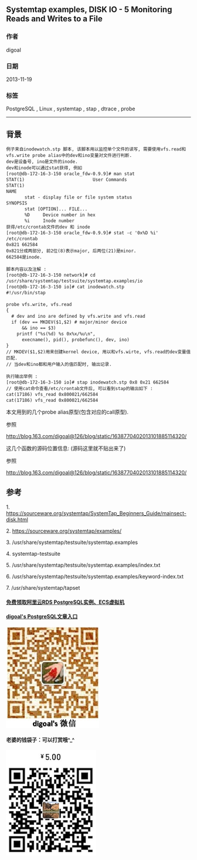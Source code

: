## Systemtap examples, DISK IO - 5 Monitoring Reads and Writes to a File  
                                                                                                                       
### 作者                                                                                                                   
digoal                                                                                                                     
                                                                                                                 
### 日期                                                                                                                                    
2013-11-19                                                                                                            
                                                                                                                  
### 标签                                                                                                                 
PostgreSQL , Linux , systemtap , stap , dtrace , probe                                                                                                                  
                                                                                                                                                   
----                                                                                                                           
                                                                                                                                                               
## 背景         
```  
例子来自inodewatch.stp 脚本, 该脚本用以监控单个文件的读写, 需要使用vfs.read和vfs.write probe alias中的dev和ino变量对文件进行判断.  
dev是设备号, ino是文件的inode.  
dev和inode可以通过stat获得, 例如  
[root@db-172-16-3-150 oracle_fdw-0.9.9]# man stat  
STAT(1)                          User Commands                         STAT(1)  
NAME  
       stat - display file or file system status  
SYNOPSIS  
       stat [OPTION]... FILE...  
       %D     Device number in hex  
       %i     Inode number  
获得/etc/crontab文件的dev 和 inode  
[root@db-172-16-3-150 oracle_fdw-0.9.9]# stat -c '0x%D %i' /etc/crontab   
0x821 662584  
0x821分成两部分, 前2位(8)表示major, 后两位(21)是minor.  
662584是inode.  
  
脚本内容以及注解 :   
[root@db-172-16-3-150 network]# cd /usr/share/systemtap/testsuite/systemtap.examples/io  
[root@db-172-16-3-150 io]# cat inodewatch.stp  
#!/usr/bin/stap  
  
probe vfs.write, vfs.read  
{  
  # dev and ino are defined by vfs.write and vfs.read  
  if (dev == MKDEV($1,$2) # major/minor device  
      && ino == $3)  
    printf ("%s(%d) %s 0x%x/%u\n",  
      execname(), pid(), probefunc(), dev, ino)  
}  
// MKDEV($1,$2)用来创建kernel device, 用以和vfs.wirte, vfs.read的dev变量值匹配.  
// 当dev和ino都和用户输入的值匹配时, 输出记录.  
  
执行输出举例 :   
[root@db-172-16-3-150 io]# stap inodewatch.stp 0x8 0x21 662584  
// 使用cat命令查看/etc/crontab文件后, 可以看到stap的输出如下 :   
cat(17186) vfs_read 0x800021/662584  
cat(17186) vfs_read 0x800021/662584  
```  
  
本文用到的几个probe alias原型(包含对应的call原型).  
  
参照  
  
http://blog.163.com/digoal@126/blog/static/1638770402013101885114320/  
  
  
这几个函数的源码位置信息: (源码这里就不贴出来了)  
  
参照  
  
http://blog.163.com/digoal@126/blog/static/1638770402013101885114320/  
  
## 参考  
1\. https://sourceware.org/systemtap/SystemTap_Beginners_Guide/mainsect-disk.html  
  
2\. https://sourceware.org/systemtap/examples/  
  
3\. /usr/share/systemtap/testsuite/systemtap.examples  
  
4\. systemtap-testsuite  
  
5\. /usr/share/systemtap/testsuite/systemtap.examples/index.txt  
  
6\. /usr/share/systemtap/testsuite/systemtap.examples/keyword-index.txt  
  
7\. /usr/share/systemtap/tapset  
         
  
  
  
  
  
  
  
  
  
  
  
  
  
#### [免费领取阿里云RDS PostgreSQL实例、ECS虚拟机](https://free.aliyun.com/ "57258f76c37864c6e6d23383d05714ea")
  
  
#### [digoal's PostgreSQL文章入口](https://github.com/digoal/blog/blob/master/README.md "22709685feb7cab07d30f30387f0a9ae")
  
  
![digoal's weixin](../pic/digoal_weixin.jpg "f7ad92eeba24523fd47a6e1a0e691b59")
  
  
#### 老婆的钱袋子：可以打赏哦^_^  
![wife's weixin ds](../pic/wife_weixin_ds.jpg "acd5cce1a143ef1d6931b1956457bc9f")
  
